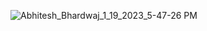 ![Abhitesh_Bhardwaj_1_19_2023_5-47-26 PM](https://user-images.githubusercontent.com/81424080/213477690-62825501-c79d-432f-83b9-ca4235579265.gif)
